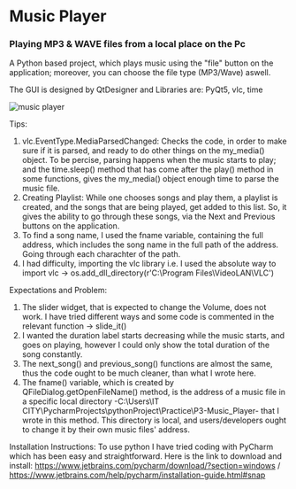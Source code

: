 # Music Player
### Playing MP3 & WAVE files from a local place on the Pc

A Python based project, which plays music using the "file" button on the application; moreover, you can choose the file type (MP3/Wave) aswell.

The GUI is designed by QtDesigner and Libraries are: PyQt5, vlc, time

![music player](https://github.com/ParnianSrb/Music-Player/assets/82469872/95af2c24-bb89-4e1d-9d9e-a70f69bccee4) 


Tips:
1. vlc.EventType.MediaParsedChanged: Checks the code, in order to make sure if it is parsed, and ready to do other things on the my_media() object. To be percise, parsing happens when the music starts to play; and the time.sleep() method that has come after the play() method in some functions, gives the my_media() object enough time to parse the music file.
2. Creating Playlist: While one chooses songs and play them, a playlist is created, and the songs that are being played, get added to this list. So, it gives the ability to go through these songs, via the Next and Previous buttons on the application.
3. To find a song name, I used the fname variable, containing the full address, which includes the song name in the full path of the address. Going through each charachter of the path.
4. I had difficulty, importing the vlc library i.e. I used the absolute way to import vlc → os.add_dll_directory(r'C:\Program Files\VideoLAN\VLC')

Expectations and Problem:
1. The slider widget, that is expected to change the Volume, does not work. I have tried different ways and some code is commented in the relevant function → slide_it()
2. I wanted the duration label starts decreasing while the music starts, and goes on playing, however I could only show the total duration of the song constantly.
3. The next_song() and previous_song() functions are almost the same, thus the code ought to be much cleaner, than what I wrote here.
4. The fname() variable, which is created by QFileDialog.getOpenFileName() method, is the address of a music file in a specific local directory -C:\\Users\IT CITY\PycharmProjects\pythonProject\Practice\P3-Music_Player- that I wrote in this method. This directory is local, and users/developers ought to change it by their own music files' address.

Installation Instructions:
To use python I have tried coding with PyCharm which has been easy and straightforward. Here is the link to download and install: https://www.jetbrains.com/pycharm/download/?section=windows / https://www.jetbrains.com/help/pycharm/installation-guide.html#snap
